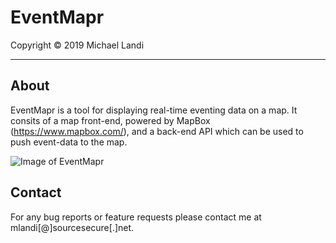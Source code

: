 # EventMapr #
Copyright © 2019 Michael Landi 

---  

## About ##

EventMapr is a tool for displaying real-time eventing data on a map.  It consits of a map front-end, powered by MapBox (https://www.mapbox.com/), and a back-end API which can be used to push event-data to the map.

![Image of EventMapr](https://github.com/michaellandi/eventmapr/raw/master/docs/map.gif)



## Contact ##

For any bug reports or feature requests please contact me at mlandi[@]sourcesecure[.]net.